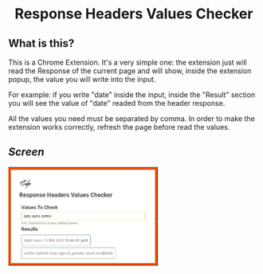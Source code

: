 <div align="center">
    <!--<img src="https://raw.githubusercontent.com/SimGus/chrome-addon-v3-starter/master/logo/logo-128.png"/>-->
    <h1>Response Headers Values Checker</h1>
</div>

## What is this?
This is a Chrome Extension. It's a very simple one: the extension just will read the Response of the current page and will show,
inside the extension popup, the value you will write into the input.

For example: if you write "date" inside the input, inside the "Result" section you will see the value of "date"
readed from the header response.

All the values you need must be separated by comma.
In order to make the extension works correctly, refresh the page before read the values.

## <i align="center">Screen</i>

<img src="images/screen.jpg" width="300px">
